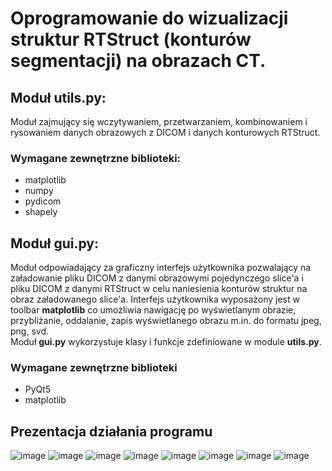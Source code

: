 # Oprogramowanie do wizualizacji struktur RTStruct (konturów segmentacji) na obrazach CT.


## Moduł utils.py:  
Moduł zajmujący się wczytywaniem, przetwarzaniem, kombinowaniem i rysowaniem danych obrazowych z DICOM i danych konturowych RTStruct.

### Wymagane zewnętrzne biblioteki:
- matplotlib
- numpy
- pydicom
- shapely

## Moduł gui.py:
Moduł odpowiadający za graficzny interfejs użytkownika pozwalający na załadowanie pliku DICOM z danymi obrazowymi pojedynczego slice'a 
i pliku DICOM z danymi RTStruct w celu naniesienia konturów struktur na obraz załadowanego slice'a. Interfejs użytkownika wyposażony jest w toolbar **matplotlib** co umożliwia
nawigację po wyświetlanym obrazie, przybliżanie, oddalanie, zapis wyświetlanego obrazu m.in. do formatu jpeg, png, svd.  
Moduł **gui.py** wykorzystuje klasy i funkcje zdefiniowane w module **utils.py**.

### Wymagane zewnętrzne biblioteki
- PyQt5
- matplotlib

## Prezentacja działania programu
![image](https://user-images.githubusercontent.com/62251572/156835881-5ac0671a-d0c1-45aa-a492-4a2bb58e1142.png)
![image](https://user-images.githubusercontent.com/62251572/156836120-d76f0e3e-4625-44ec-a1cc-3bcb3057fa46.png)
![image](https://user-images.githubusercontent.com/62251572/156836252-45d01cce-16c5-44d5-b65d-40365700faae.png)
![image](https://user-images.githubusercontent.com/62251572/156836373-158c42bb-875e-4593-b2ba-b1223f83b021.png)
![image](https://user-images.githubusercontent.com/62251572/156836457-5ff79bd9-3cf5-4d44-ab48-7369cdef2760.png)
![image](https://user-images.githubusercontent.com/62251572/156835313-79f738b9-bc4e-4d98-a8ba-443a4d407713.png)
![image](https://user-images.githubusercontent.com/62251572/156836768-0dff2d51-6b99-4909-94f5-fb52330e2412.png)
![image](https://user-images.githubusercontent.com/62251572/156835677-8d00ecf5-ebe3-494e-8527-65a556599f73.png)
